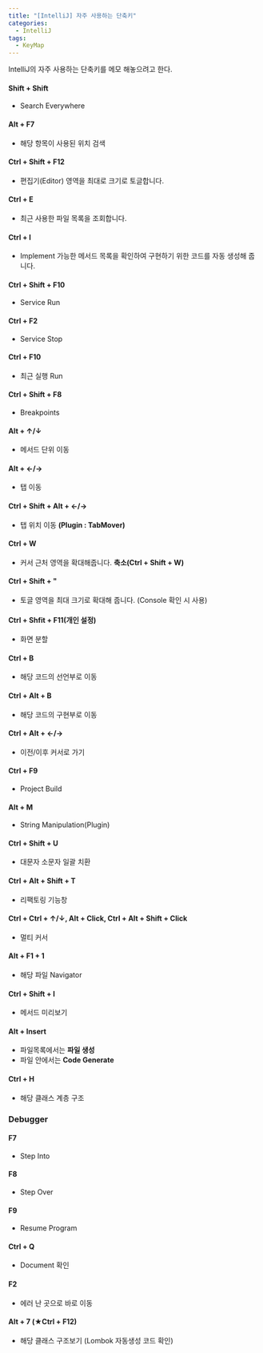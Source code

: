 ```yaml
---
title: "[IntelliJ] 자주 사용하는 단축키"
categories:
  - IntelliJ
tags:
  - KeyMap
---
```


IntelliJ의 자주 사용하는 단축키를 메모 해놓으려고 한다.

#### Shift + Shift

- Search Everywhere

#### Alt + F7

- 해당 항목이 사용된 위치 검색

#### Ctrl + Shift + F12

- 편집기(Editor) 영역을 최대로 크기로 토글합니다.

#### Ctrl + E

- 최근 사용한 파일 목록을 조회합니다.

#### Ctrl + I

- Implement 가능한 메서드 목록을 확인하여 구현하기 위한 코드를 자동 생성해 줍니다.

#### Ctrl + Shift + F10

- Service Run

#### Ctrl + F2

- Service Stop

#### Ctrl + F10

- 최근 실행 Run

#### Ctrl + Shift + F8

- Breakpoints

#### Alt + ↑/↓

- 메서드 단위 이동

#### Alt + ←/→

- 탭 이동

#### Ctrl + Shift + Alt + ←/→

- 탭 위치 이동 **(Plugin : TabMover)**

#### Ctrl + W

- 커서 근처 영역을 확대해줍니다. **축소(Ctrl + Shift + W)**

#### Ctrl + Shift + "

- 토글 영역을 최대 크기로 확대해 줍니다. (Console 확인 시 사용)

#### Ctrl + Shfit + F11(개인 설정)

- 화면 분할

#### Ctrl + B

- 해당 코드의 선언부로 이동

#### Ctrl + Alt + B

- 해당 코드의 구현부로 이동

#### Ctrl + Alt + ←/→

- 이전/이후 커서로 가기

#### Ctrl + F9

- Project Build

#### Alt + M

- String Manipulation(Plugin)

#### Ctrl + Shift + U

- 대문자 소문자 일괄 치환

#### Ctrl + Alt + Shift + T

- 리팩토링 기능창

#### Ctrl + Ctrl + ↑/↓, Alt + Click, Ctrl + Alt + Shift + Click

- 멀티 커서

#### Alt + F1 + 1

- 해당 파일 Navigator

#### Ctrl + Shift + I

- 메서드 미리보기

#### Alt + Insert

- 파일목록에서는 **파일 생성**
- 파일 안에서는 **Code Generate**

#### Ctrl + H

- 해당 클래스 계층 구조

### Debugger

#### F7

- Step Into

#### F8

- Step Over

#### F9

- Resume Program

#### Ctrl + Q

- Document 확인

#### F2

- 에러 난 곳으로 바로 이동

#### Alt + 7 (★Ctrl + F12)

- 해당 클래스 구조보기 (Lombok 자동생성 코드 확인)
